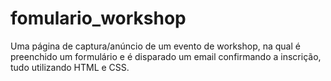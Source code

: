 # fomulario_workshop

Uma página de captura/anúncio de um evento de workshop,
na qual é preenchido um formulário e é disparado um email
confirmando a inscrição, tudo utilizando HTML e CSS.
